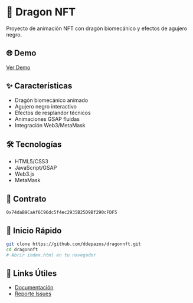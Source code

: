 # 🐉 Dragon NFT

Proyecto de animación NFT con dragón biomecánico y efectos de agujero negro.

## 🌐 Demo
[Ver Demo](https://ddepazos.github.io/dragonnft/)

## ✨ Características
- Dragón biomecánico animado
- Agujero negro interactivo
- Efectos de resplandor técnicos
- Animaciones GSAP fluidas
- Integración Web3/MetaMask

## 🛠️ Tecnologías
- HTML5/CSS3
- JavaScript/GSAP
- Web3.js
- MetaMask

## 📄 Contrato
`0x74daB9CaAf6C96dc5f4ec2935B25D9Bf290cFDF5`

## 🚀 Inicio Rápido
```bash
git clone https://github.com/ddepazos/dragonnft.git
cd dragonnft
# Abrir index.html en tu navegador
```

## 🔗 Links Útiles
- [Documentación](https://github.com/ddepazos/dragonnft/wiki)
- [Reporte Issues](https://github.com/ddepazos/dragonnft/issues)